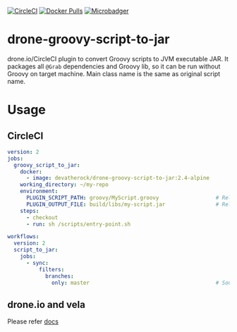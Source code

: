 [![CircleCI](https://circleci.com/gh/devatherock/scriptjar.svg?style=svg)](https://circleci.com/gh/devaprasadh/scriptjar)
[![Docker Pulls](https://img.shields.io/docker/pulls/devatherock/drone-groovy-script-to-jar.svg)](https://hub.docker.com/r/devatherock/drone-groovy-script-to-jar/)
[![Microbadger](https://images.microbadger.com/badges/image/devatherock/drone-groovy-script-to-jar.svg)](https://microbadger.com/images/devatherock/drone-groovy-script-to-jar)
# drone-groovy-script-to-jar

drone.io/CircleCI plugin to convert Groovy scripts to JVM executable JAR. It packages all `@Grab` dependencies and Groovy lib, so it can
be run without Groovy on target machine. Main class name is the same as original script name.

# Usage
## CircleCI
```yaml
version: 2
jobs:
  groovy_script_to_jar:
    docker:
      - image: devatherock/drone-groovy-script-to-jar:2.4-alpine
    working_directory: ~/my-repo
    environment:
      PLUGIN_SCRIPT_PATH: groovy/MyScript.groovy                  # Relative path to the groovy script file
      PLUGIN_OUTPUT_FILE: build/libs/my-script.jar                # Relative path to the output file. Optional, defaults to	<script-name>.jar
    steps:
      - checkout
      - run: sh /scripts/entry-point.sh

workflows:
  version: 2
  script_to_jar:
    jobs:
      - sync:
          filters:
            branches:
              only: master                                        # Source branch
```

## drone.io and vela
Please refer [docs](DOCS.md)
